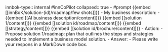 innbok-type:: internal
#innCoPilot
collapsed:: true
	- #prompt {{embed [[innBoK/solution-(id)/roadmap/few shots]]}}
		- My business description:
		- {{embed [[AI business description/content]]}} {{embed [[solution 1/content]]}} {{embed [[solution id/roadmap/content]]}} {{embed [[strategy/content]]}} {{embed [[solution id/brochure/content]]}}
		- Action:
		- Propose solution 1/roadmap: plan that outlines the steps and strategies needed to implement a business model solution.
		- Answer:
		- Please write your respons in a MarkDown code box.




